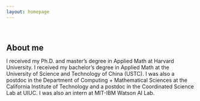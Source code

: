 ```yaml
---
layout: homepage
---
```


<h1 id="about-me"></h1>

<h2 style="margin: 60px 0px 10px;">About me</h2>

I received my Ph.D. and master’s degree in Applied Math at Harvard University. I received my bachelor’s degree in Applied Math at the University of Science and Technology of China (USTC). I was also a postdoc in the Department of Computing + Mathematical Sciences at the California Institute of Technology and a postdoc in the Coordinated Science Lab at UIUC. I was also an intern at MIT-IBM Watson AI Lab.
